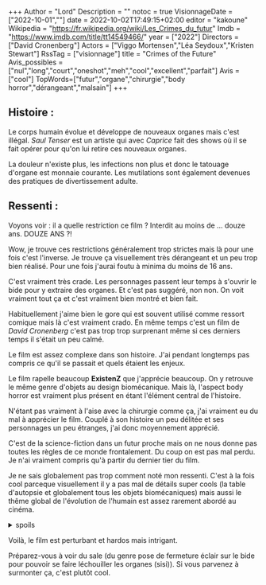+++
Author = "Lord"
Description = ""
notoc = true
VisionnageDate = ["2022-10-01",""]
date = 2022-10-02T17:49:15+02:00
editor = "kakoune"
Wikipedia = "https://fr.wikipedia.org/wiki/Les_Crimes_du_futur"
Imdb = "https://www.imdb.com/title/tt14549466/"
year = ["2022"]
Directors = ["David Cronenberg"]
Actors = ["Viggo Mortensen","Léa Seydoux","Kristen Stewart"]
RssTag = ["visionnage"]
title = "Crimes of the Future"
Avis_possibles = ["nul","long","court","oneshot","meh","cool","excellent","parfait"]
Avis = ["cool"] 
TopWords=["futur","organe","chirurgie","body horror","dérangeant","malsain"]
+++
## Histoire :
Le corps humain évolue et développe de nouveaux organes mais c'est illégal.
*Saul Tenser* est un artiste qui avec *Caprice* fait des shows où il se fait opérer pour qu'on lui retire ces nouveaux organes.

La douleur n'existe plus, les infections non plus et donc le tatouage d'organe est monnaie courante.
Les mutilations sont également devenues des pratiques de divertissement adulte.

## Ressenti :
Voyons voir : il a quelle restriction ce film ?
Interdit au moins de … douze ans.
DOUZE ANS ?!

Wow, je trouve ces restrictions généralement trop strictes mais là pour une fois c'est l'inverse.
Je trouve ça visuellement très dérangeant et un peu trop bien réalisé.
Pour une fois j'aurai foutu à minima du moins de 16 ans.

C'est vraiment très crade.
Les personnages passent leur temps à s'ouvrir le bide pour y extraire des organes.
Et c'est pas suggéré, non non.
On voit vraiment tout ça et c'est vraiment bien montré et bien fait.

Habituellement j'aime bien le gore qui est souvent utilisé comme ressort comique mais là c'est vraiment crado.
En même temps c'est un film de *David Cronenberg* c'est pas trop trop surprenant même si ces derniers temps il s'était un peu calmé.

Le film est assez complexe dans son histoire.
J'ai pendant longtemps pas compris ce qu'il se passait et quels étaient les enjeux.

Le film rapelle beaucoup **ExistenZ** que j'apprécie beaucoup.
On y retrouve le même genre d'objets au design biomécanique.
Mais là, l'aspect body horror est vraiment plus présent en étant l'élément central de l'histoire.

N'étant pas vraiment à l'aise avec la chirurgie comme ça, j'ai vraiment eu du mal à apprécier le film.
Couplé à son histoire un peu délitée et ses personnages un peu étranges, j'ai donc moyennement apprécié.

C'est de la science-fiction dans un futur proche mais on ne nous donne pas toutes les règles de ce monde frontalement.
Du coup on est pas mal perdu.
Je n'ai vraiment compris qu'à partir du dernier tier du film.

Je ne sais globalement pas trop comment noté mon ressenti.
C'est à la fois cool parceque visuellement il y a pas mal de détails super cools (la table d'autopsie et globalement tous les objets biomécaniques) mais aussi le thême global de l'évolution de l'humain est assez rarement abordé au cinéma.

<details><summary>spoils</summary>

En gros, la grande question du film c'est comment considérer ces évolutions.

Est-ce que ces mutations du corps à base de tumeur sont des abominations à réprimer et corriger ou bien est-ce la prochaine étape de l'évolution de l'espèce ?

Les humains ont niqué tout leur environnement (même si ce n'est pas montré et à peine abordé) et ont désormais du mal à manger de la nourriture naturelle.
Il faut utiliser des sortes de chaises qui permettent d'aider le corps à ingérer et digérer les aliments.
Du coup le corps humain, commence à s'adapter en faisant en sorte d'être en mesure de manger du plastique et autres matières de synthèses.

Bon c'est scientifiquement improbable (ouai le corps humain a besoin de nutriment qui ne se trouvent pas dans ces matières (enfin je pense).
Mais cette réflexion est quand même cool.
Le corps s'adapte à son nouvel environnement.

------------

J'ai eu du mal à cerner les différents groupes de protagonistes.

On a donc :

  - *Saul* qui est le protagoniste : artiste dont le corps produit des organes hors du commun. Mais il est également agent infiltré qui enquête pour infiltrer le groupe révolutionnaire.
  - *Caprice* qui bosse avec *Saul* mais sans savoir que ce dernier est un agent. Elle semble attirée uniquement par la chirurgie et son aspect sexuel qui va avec.
  - Le registre des organes avec *Wippet* et *Timlin* qui … bosse pour le gouvernement pour documenter un peu tout le bordel sur les organes. Mais j'ai pas trop capté quel était leur but et si *Timlin* était agent double ou juste agissait au nom du Registre.
  - *Cope* est le flic qui bosse sait que *Saul* est sous couverture et tente de briser le groupe de révolutionnaire.
  - Les *révolutionnaire* dont *Berst* est le chef. Ces derniers pensent que le corps humain évoluent et qu'il faut stopper la répression de ces nouveaux organes. *Brecken* serait d'ailleurs le premier gamin né en tant que mangeur de plastoc.
  - *Djuna* est la mère de *Brecken*, elle est au fait des *révolutionnaires* mais n'est pas de leur côté, bien au contraire.
  - Les deux *réparatrices* qui s'avère au final être des tueuses. Mais je sais pas pour qui elles bossent.

Je pense que j'ai raté quelques morceaux qui fait que du coup j'ai pas tout compris.
J'imagine que l'affiliation des *réparatrices* et de *Timlin* sont évidentes et permettraient de mieux tout comprendre mais j'ai pas fait gaffe.
</details>

Voilà, le film est perturbant et hardos mais intrigant.

Préparez-vous à voir du sale (du genre pose de fermeture éclair sur le bide pour pouvoir se faire léchouiller les organes (sisi)).
Si vous parvenez à surmonter ça, c'est plutôt cool.
